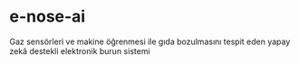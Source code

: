 # e-nose-ai
Gaz sensörleri ve makine öğrenmesi ile gıda bozulmasını tespit eden yapay zekâ destekli elektronik burun sistemi
